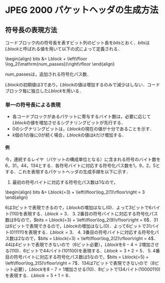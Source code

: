 <script type="text/javascript" async src="https://cdnjs.cloudflare.com/ajax/libs/mathjax/2.7.7/MathJax.js?config=TeX-MML-AM_CHTML">
</script>
<script type="text/x-mathjax-config">
 MathJax.Hub.Config({
 tex2jax: {
 inlineMath: [['$', '$'] ],
 displayMath: [ ['$$','$$'], ["\\[","\\]"] ]
 }
 });
</script>

# JPEG 2000 パケットヘッダの生成方法
## 符号長の表現方法
コードブロック内の符号長を表すビット列のビット長を$bits$とおく．$bits$は$Lblock$と呼ばれる値を用いて以下の式によって定義される．

\begin{align}
bits &= Lblock + \left\lfloor \log_2(\mathrm{num_passes})\right\rfloor
\end{align}

num_passesは，追加される符号化パス数．

$Lblock$の初期値は$3$であり，$Lblock$の値は増加するのみで減少はしない．コードブロック毎に独立した$Lblock$を用いる．

### 単一の符号長による表現

- 各コードブロックがあるパケットに寄与するバイト数は，必要に応じて$Lblock$の値を増加させるシグナリングビットが先行する．
- $0$のシグナリングビットは，$Lblock$の現在の値が十分であることを示す．
- $k$個の$1$の後に$0$が続く場合，$Lblock$の値は$k$だけ増加する．

#### 例

今，連続するレイヤ（パケットの構成単位となる）に含まれる符号のバイト数を6，31，44，134とする．各符号バイトに対応する符号化パス数を1，9，2，5とする．これを表現するパケットヘッダの生成手順を以下に示す．

1. 最初の符号バイトに対応する符号化パス数は1なので，
   
\begin{align}
bits &= Lblock(=3) + \left\lfloor\log_2(1)\rfloor\right = 3
\end{align}

6は3ビットで表現できるので，$Lblock$の増加はなし(0)．よって3ビットで6バイト(110)を表現する．$Lblock=3$．
3. 2番目の符号バイトに対応する符号化パス数は9なので，$bits = Lblock(=3) + \left\lfloor\log_2(9)\rfloor\right = 6$．31は6ビットで表現できるので，$Lblock$の増加はなし(0)．よって6ビットで31バイト(011111)を表現する．$Lblock=3$．
4. 3番目の符号バイトに対応する符号化パス数は2なので，$bits = Lblock(=3) + \left\lfloor\log_2(2)\rfloor\right = 4$．44は4ビットで表現できないので（6ビット必要），$Lblock$を$6-4=2$増加させる(110)．6ビットで44バイト(101100)を表現する．$Lblock=3+2=5$．
5. 4番目の符号バイトに対応する符号化パス数は5なので，$bits = Lblock(=5) + \left\lfloor\log_2(5)\rfloor\right = 7$．134は7ビットで表現できないので（8ビット必要），$Lblock$を$8-7=1$増加させる(10)．8ビットで134バイト(10000110)を表現する．$Lblock=5+1=6$．
